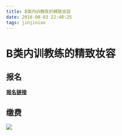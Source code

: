 ```yaml
---
title: B类内训教练的精致妆容
date: 2016-08-03 22:48:25
tags: jinjiniao
---
```



 # B类内训教练的精致妆容

## 报名

**[报名链接](https://www.wjx.top/m/26655800.aspx)**

## 缴费

![](/images/jinjiniao/jinjiniao_pay_A类内训RPM动作的10000次重复.jpg)